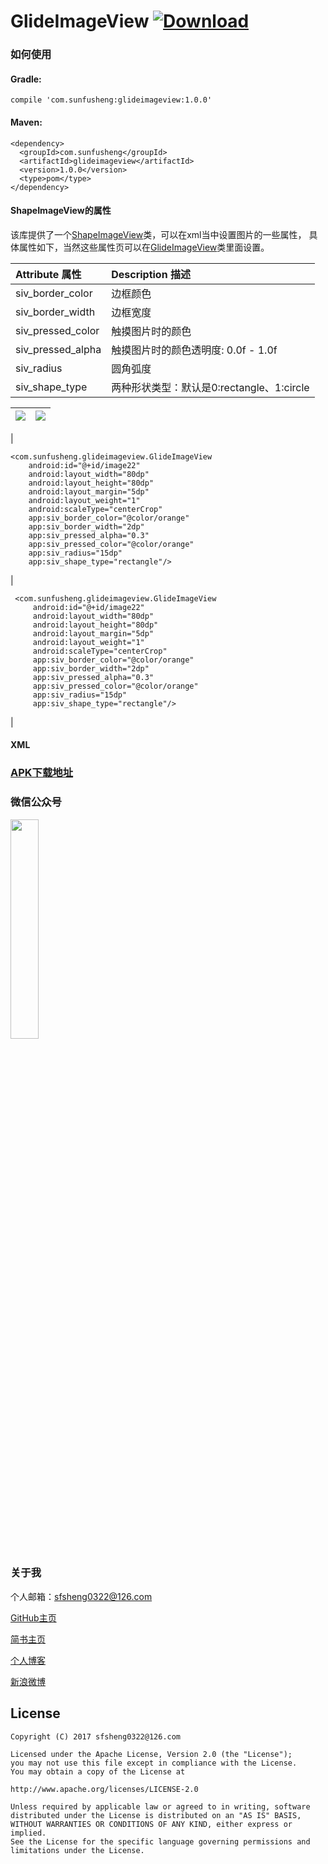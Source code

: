 # GlideImageView  [ ![Download](https://api.bintray.com/packages/sfsheng0322/maven/glideimageview/images/download.svg) ](https://bintray.com/sfsheng0322/maven/glideimageview/_latestVersion)

### 如何使用

#### Gradle:

    compile 'com.sunfusheng:glideimageview:1.0.0'
   
#### Maven:

    <dependency>
      <groupId>com.sunfusheng</groupId>
      <artifactId>glideimageview</artifactId>
      <version>1.0.0</version>
      <type>pom</type>
    </dependency>

#### ShapeImageView的属性

该库提供了一个[ShapeImageView](https://github.com/sfsheng0322/GlideImageView/blob/master/GlideImageView/src/main/java/com/sunfusheng/glideimageview/ShapeImageView.java)类，可以在xml当中设置图片的一些属性，
具体属性如下，当然这些属性页可以在[GlideImageView](https://github.com/sfsheng0322/GlideImageView/blob/master/GlideImageView/src/main/java/com/sunfusheng/glideimageview/GlideImageView.java)类里面设置。

| Attribute 属性          | Description 描述 | 
|:---				     |:---| 
| siv_border_color       | 边框颜色 | 
| siv_border_width       | 边框宽度 | 
| siv_pressed_color         | 触摸图片时的颜色 | 
| siv_pressed_alpha         | 触摸图片时的颜色透明度: 0.0f - 1.0f | 
| siv_radius                | 圆角弧度 | 
| siv_shape_type         | 两种形状类型：默认是0:rectangle、1:circle | 

| ![](https://raw.githubusercontent.com/sfsheng0322/GlideImageView/master/screenshot/image4.png) | ![](https://raw.githubusercontent.com/sfsheng0322/GlideImageView/master/screenshot/image4.png) | 
|:--- |:---| 
| 

    <com.sunfusheng.glideimageview.GlideImageView
        android:id="@+id/image22"
        android:layout_width="80dp"
        android:layout_height="80dp"
        android:layout_margin="5dp"
        android:layout_weight="1"
        android:scaleType="centerCrop"
        app:siv_border_color="@color/orange"
        app:siv_border_width="2dp"
        app:siv_pressed_alpha="0.3"
        app:siv_pressed_color="@color/orange"
        app:siv_radius="15dp"
        app:siv_shape_type="rectangle"/> 
                    
| 

     <com.sunfusheng.glideimageview.GlideImageView
         android:id="@+id/image22"
         android:layout_width="80dp"
         android:layout_height="80dp"
         android:layout_margin="5dp"
         android:layout_weight="1"
         android:scaleType="centerCrop"
         app:siv_border_color="@color/orange"
         app:siv_border_width="2dp"
         app:siv_pressed_alpha="0.3"
         app:siv_pressed_color="@color/orange"
         app:siv_radius="15dp"
         app:siv_shape_type="rectangle"/>
                 
| 

#### XML

### [APK下载地址](http://fir.im/MarqueeView)

### 微信公众号

<img src="https://github.com/sfsheng0322/StickyHeaderListView/blob/master/screenshots/%E5%BE%AE%E4%BF%A1%E5%85%AC%E4%BC%97%E5%8F%B7.jpg" style="width: 30%;">

### 关于我

个人邮箱：sfsheng0322@126.com

[GitHub主页](https://github.com/sfsheng0322)

[简书主页](http://www.jianshu.com/users/88509e7e2ed1/latest_articles)

[个人博客](http://sunfusheng.com/)

[新浪微博](http://weibo.com/u/3852192525)

License
--
    Copyright (C) 2017 sfsheng0322@126.com

    Licensed under the Apache License, Version 2.0 (the "License");
    you may not use this file except in compliance with the License.
    You may obtain a copy of the License at

    http://www.apache.org/licenses/LICENSE-2.0

    Unless required by applicable law or agreed to in writing, software
    distributed under the License is distributed on an "AS IS" BASIS,
    WITHOUT WARRANTIES OR CONDITIONS OF ANY KIND, either express or implied.
    See the License for the specific language governing permissions and
    limitations under the License.
